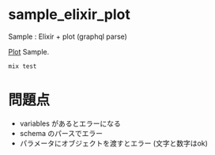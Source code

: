 # sample_elixir_plot
Sample : Elixir + plot (graphql parse)

[Plot](https://github.com/peburrows/plot) Sample.

```
mix test
```

# 問題点

* variables があるとエラーになる
* schema のパースでエラー
* パラメータにオブジェクトを渡すとエラー (文字と数字はok)
